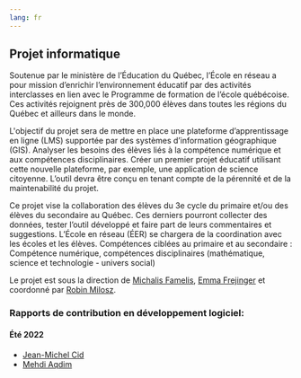 ```yaml
---
lang: fr
---
```


## Projet informatique

Soutenue par le ministère de l’Éducation du Québec, l’École en réseau a pour mission d’enrichir l’environnement éducatif par des activités interclasses en lien avec le Programme de formation de l’école québécoise. Ces activités rejoignent près de 300,000 élèves dans toutes les régions du Québec et ailleurs dans le monde.

L'objectif du projet sera de mettre en place une plateforme d’apprentissage en ligne (LMS) supportée par des systèmes d’information géographique (GIS). Analyser les besoins des élèves liés à la compétence numérique et aux compétences disciplinaires. Créer un premier projet éducatif utilisant cette nouvelle plateforme, par exemple, une application de science citoyenne. L’outil devra être conçu en tenant compte de la pérennité et de la maintenabilité du projet.

Ce projet vise la collaboration des élèves du 3e cycle du primaire et/ou des élèves du secondaire au Québec. Ces derniers pourront collecter des données, tester l’outil développé et faire part de leurs commentaires et suggestions. L’École en réseau (ÉER) se chargera de la coordination avec les écoles et les élèves.
Compétences ciblées au primaire et au secondaire : Compétence numérique, compétences disciplinaires (mathématique, science et technologie - univers social)

Le projet est sous la direction de [Michalis Famelis](https://michalis.famelis.info/), [Emma Frejinger](https://www.emmafrejinger.org/) et coordonné par [Robin Milosz](http://www-ens.iro.umontreal.ca/~miloszro/).

### Rapports de contribution en développement logiciel:

#### Été 2022

- [Jean-Michel Cid](/projet-IFT3150/fr/rapports/rapport-cjeanm.html)
- [Mehdi Aqdim](/projet-IFT3150/fr/rapports/rapport-amehdi.html)
